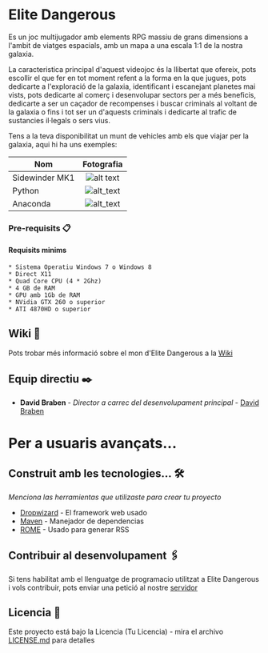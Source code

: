 # Elite Dangerous

Es un joc multijugador amb elements RPG massiu de grans dimensions a l'ambit de viatges espacials, amb un mapa a una escala 1:1 de la nostra galaxia.

La caracteristica principal d'aquest videojoc és la llibertat que ofereix, pots escollir el que fer en tot moment refent a la forma en la que jugues, pots dedicarte a l'exploració de la galaxia, identificant i escanejant planetes mai vists, pots dedicarte al comerç i desenvolupar sectors per a més beneficis, dedicarte a ser un caçador de recompenses i buscar criminals al voltant de la galaxia o fins i tot ser un d'aquests criminals i dedicarte al trafic de sustancies il·legals o sers vius.

Tens a la teva disponibilitat un munt de vehicles amb els que viajar per la galaxia, aqui hi ha uns exemples: 

| Nom           | Fotografia           |
| ------------- |:-------------:|
| Sidewinder MK1|![alt text](https://static.wikia.nocookie.net/elite-dangerous/images/e/e7/Sidewinder-MkI-front-docked.png/revision/latest?cb=20181128125106 "Sidewinder MK1") |
| Python        | ![alt_text](https://static.wikia.nocookie.net/elite-dangerous/images/e/e4/Python.png/revision/latest/scale-to-width-down/350?cb=20191218004431 "Python")      |
| Anaconda | ![alt_text](https://static.wikia.nocookie.net/elite-dangerous/images/a/a4/Anaconda.png/revision/latest/scale-to-width-down/350?cb=20191215020137 "Anaconda")      |

### Pre-requisits 📋

#### Requisits minims
```
* Sistema Operatiu Windows 7 o Windows 8
* Direct X11
* Quad Core CPU (4 * 2Ghz)
* 4 GB de RAM
* GPU amb 1Gb de RAM
* NVidia GTX 260 o superior
* ATI 4870HD o superior
```

## Wiki 📖

Pots trobar més informació sobre el mon d'Elite Dangerous a la [Wiki](https://elite-dangerous.fandom.com/wiki/Elite_Dangerous)

## Equip directiu ✒️

* **David Braben** - *Director a carrec del desenvolupament principal* - [David Braben](https://elite-dangerous.fandom.com/wiki/David_Braben)

# Per a usuaris avançats...

## Construit amb les tecnologies... 🛠️

_Menciona las herramientas que utilizaste para crear tu proyecto_

* [Dropwizard](http://www.dropwizard.io/1.0.2/docs/) - El framework web usado
* [Maven](https://maven.apache.org/) - Manejador de dependencias
* [ROME](https://rometools.github.io/rome/) - Usado para generar RSS

## Contribuir al desenvolupament 🖇️

Si tens habilitat amb el llenguatge de programacio utilitzat a Elite Dangerous i vols contribuir, pots enviar una petició al nostre [servidor](https://www.youtube.com/watch?v=dQw4w9WgXcQ)

## Licencia 📄

Este proyecto está bajo la Licencia (Tu Licencia) - mira el archivo [LICENSE.md](LICENSE.md) para detalles
